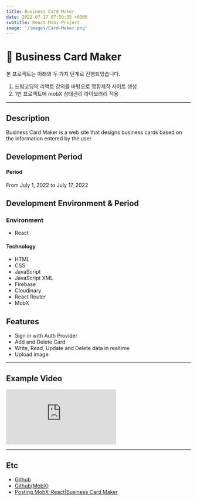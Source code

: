 ```yaml
---
title: Business Card Maker
date: 2022-07-17 07:50:35 +0300
subtitle: React Mini-Project
image: '/images/Card-Maker.png'
---
```


# :card_index: Business Card Maker <br/>
본 프로젝트는 아래의 두 가지 단계로 진행되었습니다.<br/>
1. 드림코딩의 리액트 강의를 바탕으로 명함제작 사이트 생성<br/>
2. 1번 프로젝트에 mobX 상태관리 라이브러리 적용<br/>

___

## Description
Business Card Maker is a web site that designs business cards based on the information entered by the user
<br/>

## Development Period <br/>
#### Period<br/>
From July 1, 2022 to July 17, 2022 <br/>

## Development Environment & Period <br/>
### Environment<br/>
* React

#### Technology<br/>
* HTML
* CSS
* JavaScript
* JavaScript XML
* Firebase
* Cloudinary
* React Router
* MobX

## Features
* Sign in with Auth Provider
* Add and Delete Card
* Write, Read, Update and Delete data in realtime
* Upload image 

___

## Example Video <br/>
<p><iframe src="https://www.youtube.com/embed/4afFVE3bv7Q" frameborder="0" allowfullscreen></iframe></p>

___

## Etc
* [Github](https://github.com/HongDaye71/React_BusinessCard)<br/>
* [Github(MobX)](https://github.com/HongDaye71/mobX_BusinessCard)<br/>
* [Posting MobX-React|Business Card Maker](https://hongdaye71.github.io/blog/mobx-businesscardmaker)<br/>